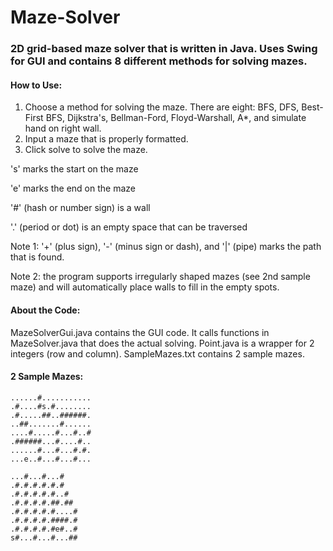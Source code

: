 # Maze-Solver
### 2D grid-based maze solver that is written in Java. Uses Swing for GUI and contains 8 different methods for solving mazes.

#### How to Use:

1. Choose a method for solving the maze. There are eight: BFS, DFS, Best-First BFS, Dijkstra's, Bellman-Ford, Floyd-Warshall, A\*, and simulate hand on right wall.
2. Input a maze that is properly formatted.
3. Click solve to solve the maze.

's' marks the start on the maze

'e' marks the end on the maze

'#' (hash or number sign) is a wall

'.' (period or dot) is an empty space that can be traversed

Note 1: '+' (plus sign), '-' (minus sign or dash), and '|' (pipe) marks the path that is found.

Note 2: the program supports irregularly shaped mazes (see 2nd sample maze) and will automatically place walls to fill in the empty spots.

#### About the Code:

MazeSolverGui.java contains the GUI code. It calls functions in MazeSolver.java that does the actual solving. Point.java is a wrapper for 2 integers (row and column). SampleMazes.txt contains 2 sample mazes.

#### 2 Sample Mazes:

```
......#...........
.#....#s.#........
.#.....##..######.
..##.......#......
....#.....#...#..#
.######...#....#..
......#...#...#.#.
...e..#...#...#...

...#...#...#
.#.#.#.#.#.#
.#.#.#.#.#..#
.#.#.#.#.##.##
.#.#.#.#.#....#
.#.#.#.#.####.#
.#.#.#.#.#e#..#
s#...#...#...##
```
